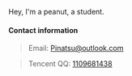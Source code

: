 Hey, I'm a peanut, a student.

#### Contact information
> Email: [Pinatsu@outlook.com](mailto:pinatsu@outlook.com)

> Tencent QQ: [1109681438](tencent://message/?uin=1109681438&Site=&Menu=yes)
